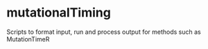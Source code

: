 # mutationalTiming
Scripts to format input, run and process output for methods such as MutationTimeR
